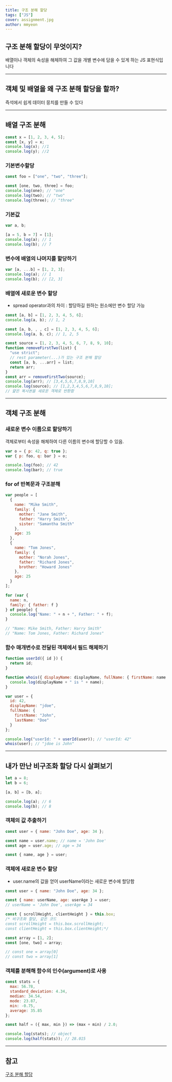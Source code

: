 ```yaml
---
title: 구조 분해 할당
tags: ["JS"]
cover: assignment.jpg
author: mmyeon
---
```


## 구조 분해 할당이 무엇이지?

배열이나 객체의 속성을 해체하여 그 값을 개별 변수에 담을 수 있게 하는 JS 표현식입니다

---

## 객체 및 배열을 왜 구조 분해 할당을 할까?

즉석에서 쉽게 데이터 뭉치를 만들 수 있다

---

## 배열 구조 분해

```js
const x = [1, 2, 3, 4, 5];
const [x, y] = x;
console.log(x); //1
console.log(y); //2
```

### 기본변수할당

```js
const foo = ["one", "two", "three"];

const [one, two, three] = foo;
console.log(one); // "one"
console.log(two); // "two"
console.log(three); // "three"
```

### 기본값

```js
var a, b;

[a = 5, b = 7] = [1];
console.log(a); // 1
console.log(b); // 7
```

### 변수에 배열의 나머지를 할당하기

```js
var [a, ...b] = [1, 2, 3];
console.log(a); // 1
console.log(b); // [2, 3]
```

### 배열에 새로운 변수 할당

- spread operator과의 차이 : 할당하길 원하는 원소에만 변수 할당 가능

```js
const [a, b] = [1, 2, 3, 4, 5, 6];
console.log(a, b); // 1, 2

const [a, b, , , c] = [1, 2, 3, 4, 5, 6];
console.log(a, b, c); // 1, 2, 5
```

```js
const source = [1, 2, 3, 4, 5, 6, 7, 8, 9, 10];
function removeFirstTwo(list) {
  "use strict";
  // rest parameter(...)가 있는 구조 분해 할당
  const [a, b, ...arr] = list;
  return arr;
}
const arr = removeFirstTwo(source);
console.log(arr); // [3,4,5,6,7,8,9,10]
console.log(source); // [1,2,3,4,5,6,7,8,9,10];
// 얉은 복사본을 새로운 객체로 반환함
```

---

## 객체 구조 분해

### 새로운 변수 이름으로 할당하기

객체로부터 속성을 해체하여 다른 이름의 변수에 할당할 수 있음.

```js
var o = { p: 42, q: true };
var { p: foo, q: bar } = o;

console.log(foo); // 42
console.log(bar); // true
```

### for of 반복문과 구조분해

```js
var people = [
  {
    name: "Mike Smith",
    family: {
      mother: "Jane Smith",
      father: "Harry Smith",
      sister: "Samantha Smith"
    },
    age: 35
  },
  {
    name: "Tom Jones",
    family: {
      mother: "Norah Jones",
      father: "Richard Jones",
      brother: "Howard Jones"
    },
    age: 25
  }
];

for (var {
  name: n,
  family: { father: f }
} of people) {
  console.log("Name: " + n + ", Father: " + f);
}

// "Name: Mike Smith, Father: Harry Smith"
// "Name: Tom Jones, Father: Richard Jones"
```

### 함수 매개변수로 전달된 객체에서 필드 해체하기

```js
function userId({ id }) {
  return id;
}

function whois({ displayName: displayName, fullName: { firstName: name } }) {
  console.log(displayName + " is " + name);
}

var user = {
  id: 42,
  displayName: "jdoe",
  fullName: {
    firstName: "John",
    lastName: "Doe"
  }
};

console.log("userId: " + userId(user)); // "userId: 42"
whois(user); // "jdoe is John"
```

---

## 내가 만난 비구조화 할당 다시 살펴보기

```js
let a = 8;
let b = 6;

[a, b] = [b, a];

console.log(a); // 6
console.log(b); // 8
```

### 객체의 값 추출하기

```js
const user = { name: "John Doe", age: 34 };

const name = user.name; // name = 'John Doe'
const age = user.age; // age = 34

const { name, age } = user;
```

### 객체에 새로운 변수 할당

- user.name의 값을 얻어 userName이라는 새로운 변수에 할당함

```js
const user = { name: "John Doe", age: 34 };

const { name: userName, age: userAge } = user;
// userName = 'John Doe', userAge = 34
```

```js
const { scrollHeight, clientHeight } = this.box;
/* 비구조화 할당, 같은 코드
const scrollHeight = this.box.scrollHeight;
const clientHeight = this.box.clientHeight;*/
```

```js
const array = [1, 2];
const [one, two] = array;

// const one = array[0]
// const two = array[1]
```

### 객체를 분해해 함수의 인수(argument)로 사용

```js
const stats = {
  max: 56.78,
  standard_deviation: 4.34,
  median: 34.54,
  mode: 23.87,
  min: -0.75,
  average: 35.85
};

const half = ({ max, min }) => (max + min) / 2.0;

console.log(stats); // object
console.log(half(stats)); // 28.015
```

---

## 참고

[구조 분해 할당](https://developer.mozilla.org/ko/docs/Web/JavaScript/Reference/Operators/Destructuring_assignment)
